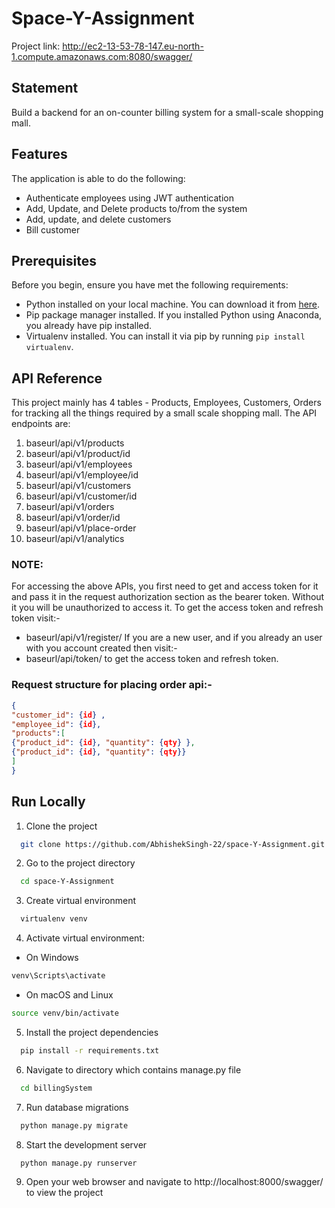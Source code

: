 
# Space-Y-Assignment

Project link: http://ec2-13-53-78-147.eu-north-1.compute.amazonaws.com:8080/swagger/

## Statement

Build a backend for an on-counter billing system for a small-scale shopping mall.

## Features

The application is able to do the following:
 - Authenticate employees using JWT authentication
 - Add, Update, and Delete products to/from the system
 - Add, update, and delete customers
 - Bill customer

## Prerequisites

Before you begin, ensure you have met the following requirements:
- Python installed on your local machine. You can download it from [here](https://www.python.org/downloads/).
- Pip package manager installed. If you installed Python using Anaconda, you already have pip installed.
- Virtualenv installed. You can install it via pip by running `pip install virtualenv`.


## API Reference

This project mainly has 4 tables - Products, Employees, Customers, Orders for tracking all the things required by a small scale shopping mall.
The API endpoints are:

1. baseurl/api/v1/products
2. baseurl/api/v1/product/id
3. baseurl/api/v1/employees
4. baseurl/api/v1/employee/id
5. baseurl/api/v1/customers
6. baseurl/api/v1/customer/id
7. baseurl/api/v1/orders
8. baseurl/api/v1/order/id
9. baseurl/api/v1/place-order
10. baseurl/api/v1/analytics

### NOTE:
 For accessing the above APIs, you first need to get and access token for it and pass it in the request authorization section as the bearer token.
Without it you will be unauthorized to access it.
To get the access token and refresh token visit:- 
- baseurl/api/v1/register/ 
If you are a new user, and if you already an user with you account created then visit:- 
- baseurl/api/token/ 
to get the access token and refresh token.


### Request structure for placing order api:-

```json
{
"customer_id": {id} ,
"employee_id": {id},
"products":[
{"product_id": {id}, "quantity": {qty} },
{"product_id": {id}, "quantity": {qty}}
]
}
```


## Run Locally

1. Clone the project

```bash
  git clone https://github.com/AbhishekSingh-22/space-Y-Assignment.git
```

2. Go to the project directory

```bash
  cd space-Y-Assignment
```

3. Create virtual environment

```bash
  virtualenv venv
```

4. Activate virtual environment:

 - On Windows

 ```bash
 venv\Scripts\activate
 ```

 - On macOS and Linux

  ```bash
 source venv/bin/activate
 ```

5. Install the project dependencies

```bash
  pip install -r requirements.txt
```
6. Navigate to directory which contains manage.py file

```bash
  cd billingSystem
```

7. Run database migrations

```bash
  python manage.py migrate
```

8. Start the development server

```bash
  python manage.py runserver
```

9. Open your web browser and navigate to http://localhost:8000/swagger/ to view the project



